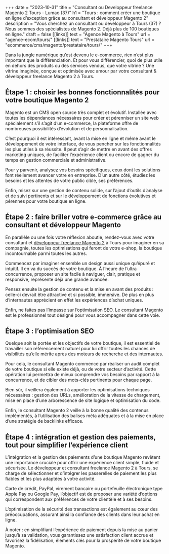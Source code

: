 +++
date = "2023-10-31"
title = "Consultant ou Developpeur freelance Magento 2 Tours - Lumao (37)"
h1 = "Tours : comment créer une boutique en ligne d’exception grâce au consultant et développeur Magento 2"
description = "Vous cherchez un consultant ou developpeur à Tours (37) ? Nous sommes des spécialistes de Magento 2. Déjà plus de 100 boutiques en ligne."
draft = false
[[links]]
    text = "Agence Magento à Tours"
    url = "agence-ecom/tours/"
[[links]]
    text = "Prestataire Magento Tours"
    url = "ecommerce/cms/magento/prestataire/tours/"
+++

Dans la jungle numérique qu’est devenu le e-commerce, rien n’est plus important que la différenciation. Et pour vous différencier, quoi de plus utile en dehors des produits ou des services vendus, que votre vitrine ? Une vitrine imaginée, conçue et optimisée avec amour par votre consultant & développeur freelance Magento 2 à Tours.

## Étape 1 : choisir les bonnes fonctionnalités pour votre boutique Magento 2

Magento est un CMS open source très complet et évolutif. Installée avec toutes les dépendances nécessaires pour créer et pérenniser un site web spécialement s’il s’agit d’un e-commerce, la plateforme offre de nombreuses possibilités d’évolution et de personnalisation.

C’est pourquoi il est intéressant, avant la mise en ligne et même avant le développement de votre interface, de vous pencher sur les fonctionnalités les plus utiles à sa réussite. Il peut s’agir de mettre en avant des offres marketing uniques, de faciliter l’expérience client ou encore de gagner du temps en gestion commerciale et administrative.

Pour y parvenir, analysez vos besoins spécifiques, ceux dont les solutions font réellement avancer votre en entreprise. D’un autre côté, étudiez les besoins et les attentes de votre public cible, ses préférences.

Enfin, misez sur une gestion de contenu solide, sur l’ajout d’outils d’analyse et de suivi pertinents et sur le développement de fonctions évolutives et pérennes pour votre boutique en ligne.

## Étape 2 : faire briller votre e-commerce grâce au consultant et développeur Magento

En parallèle ou une fois votre réflexion aboutie, rendez-vous avec votre consultant et [développeur freelance Magento 2](/ecommerce/cms/magento/freelance/) à Tours pour imaginer en sa compagnie, toutes les optimisations qui feront de votre e-shop, la boutique incontournable parmi toutes les autres.

Commencez par imaginer ensemble un design aussi unique qu’épuré et intuitif. Il en va du succès de votre boutique. À l’heure de l’ultra concurrence, proposer un site facile à naviguer, clair, pratique et responsive, représente déjà une grande avancée.

Pensez ensuite la gestion de contenu et la mise en avant des produits : celle-ci devrait être attractive et si possible, immersive. De plus en plus d’internautes apprécient en effet les expériences d’achat uniques.

Enfin, ne faites pas l’impasse sur l’optimisation SEO. Le consultant Magento est le professionnel tout désigné pour vous accompagner dans cette voie.

## Étape 3 : l’optimisation SEO

Quelque soit la portée et les objectifs de votre boutique, il est essentiel de travailler son référencement naturel pour lui offrir toutes les chances de visibilités qu’elle mérite après des moteurs de recherche et des internautes.

Pour cela, le consultant Magento commence par réaliser un audit complet de votre boutique si elle existe déjà, ou de votre secteur d’activité. Cette opération lui permettra de mieux comprendre vos besoins par rapport à la concurrence, et de cibler des mots-clés pertinents pour chaque page.

Bien sûr, il veillera également à apporter les optimisations techniques nécessaires : gestion des URLs, amélioration de la vitesse de chargement, mise en place d’une arborescence de site logique et optimisation du code.

Enfin, le consultant Magento 2 veille à la bonne qualité des contenus implémentés, à l’utilisation des balises méta adéquates et à la mise en place d’une stratégie de backlinks efficace.

## Étape 4 : intégration et gestion des paiements, tout pour simplifier l’expérience client

L’intégration et la gestion des paiements d’une boutique Magento revêtent une importance cruciale pour offrir une expérience client simple, fluide et sécurisée. Le développeur et consultant freelance Magento 2 à Tours, se charge de sélectionner et d’intégrer les passerelles de paiement les plus fiables et les plus adaptées à votre activité.

Carte de crédit, PayPal, virement bancaire ou portefeuille électronique type Apple Pay ou Google Pay, l’objectif est de proposer une variété d’options qui correspondent aux préférences de votre clientèle et à ses besoins.

L’optimisation de la sécurité des transactions est également au cœur des préoccupations, assurant ainsi la confiance des clients dans leur achat en ligne. 

À noter : en simplifiant l’expérience de paiement depuis la mise au panier jusqu’à sa validation, vous garantissez une satisfaction client accrue et favorisez la fidélisation, éléments clés pour la prospérité de votre boutique Magento.
